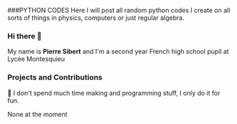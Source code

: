###PYTHON CODES
Here I will post all random python codes I create on all sorts of things in physics, computers or just regular algebra.

### Hi there 👋
My name is **Pierre Sibert** and I'm a second year French high school pupil at Lycée Montesquieu

### Projects and Contributions
📍 I don't spend much time making and programming stuff, I only do it for fun.

None at the moment
